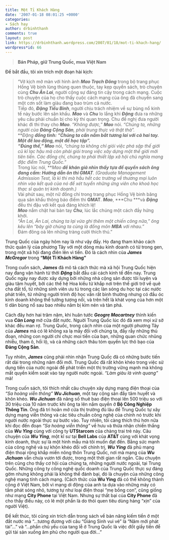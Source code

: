 ```yaml
---
title: Một Tỉ Khách Hàng
date: '2007-01-18 08:01:25 +0000'
categories:
- Sách hay
author: drbinhthanh
comments: true
layout: post
link: https://drbinhthanh.wordpress.com/2007/01/18/mot-ti-khach-hang/
wordpress*id: 66
---
```


> **Bán Pháp, giữ Trung Quốc, mua Việt Nam**

Để bắt đầu, tôi xin trích một đoạn hài kịch:

> “Vở kịch mở màn với hình ảnh ***Mao Trạch Đông*** trong bộ trang phục Hồng Vệ binh lùng thùng quen thuộc, tay kẹp quyển sách, trò chuyện cùng ***Chu Ân Lai***, người cộng sự đáng tin cậy trong cách mạng. Cuộc trò chuyện của họ cho thấy cuộc cách mạng của ông đã chuyển sang một cơn sốt làm giàu đang bao trùm cả nước.  
Tiếp đó, ***Đặng Tiểu Bình***, người chịu trách nhiệm về sự bùng nổ kinh tế này bước lên sân khấu. ***Mao*** và ***Chu*** lo lắng khi ***Đặng*** đưa ra những yêu cầu phải chuẩn bị cho kỳ thi quan trọng. Chu đề nghị đưa người khác đi thi thay cho ***Mao***.
*“Không được,”* ***Mao*** nói. *“Chúng ta, những người của **Đảng Cộng Sản**, phải trung thực và thật thà”.*  
***Đặng ***đồng tình: *“Chúng ta cần nắm bắt tương lai với cả hai tay. Một để lao động, một để học tập”.*  
*“Đúng thế,”** Mao*** nói, *“chúng ta không chỉ giỏi việc phá sập thế giới cũ kĩ lạc hậu mà còn phải giỏi trong việc xây dựng một thế giới mới tiên tiến. Các đồng chí, chúng ta phải thiết lập xã hội chủ nghĩa mang đặc điểm Trung Quốc.”*  
Trong lúc nói, ***Mao ***để khán giả nhìn thấy tựa đề quyển sách ông đang cầm: *Hướng dẫn ôn thi **GMAT*****.** *(Graduate Management Admission Test, là kì thi mà hầu hết các trường về thương mại luôn nhìn vào kết quả của nó để xét tuyển những ứng viên cho khoá học thạc sĩ quản trị kinh doanh.)*   
Vài phút sau, một nữ đồng chí trong trang phục Hồng Vệ binh băng qua sân khấu thông báo điểm thi **GMAT**. ***Mao***, ***Chu ***và ***Đặng*** đều thi đậu với kết quả đáng khích lệ!  
***Mao*** nắm chặt hai bàn tay ***Chu***, lúc lắc chúng một cách đầy hứng khởi.  
*“Ân Lai, Ân Lai, chúng ta lại vừa ghi thêm một chiến công nữa,” ông kêu lên “bây giờ chúng ta cùng là đồng môn **MBA** với nhau.”*  
Đám đông oà lên những tràng cười thích thú.”  


<!-- more -->


Trung Quốc của ngày hôm nay là như vậy đấy. Họ đang tham khảo cách thức quản lý của phương Tây với một dòng máu kinh doanh có từ trong gen, trong một xã hội đang điên lên vì tiền. Đó là cách nhìn của ***James McGregor*** trong **“Một Tỉ Khách Hàng”**

Trong cuốn sách, ***James*** đã mô tả cách thức mà xã hội Trung Quốc hiện nay đang vận hành từ thời ***Đặng*** bắt đầu cải cách kinh tế đến nay. Trung Quốc ngày nay được xây dựng bởi những nhà cộng sản được tôi luyện và giàu tâm huyết, bởi các thế hệ Hoa kiều từ khắp nơi trên thế giới trở về quê cha đất tổ, từ những sinh viên ưu tú trong các làn sóng du học tại các nước phát triển, từ những người trình độ học vấn rất bình thường nhưng có đầu óc kinh doanh không thể tưởng tượng nổi, và trên hết là khát vọng của hơn một tỉ dân bùng nổ sau bao nhiêu năm bị kìm nén và tàn phá.

Cách đây hơn hai trăm năm, khi huân tước ***Geogre Macartney*** thỉnh kiến vua ***Càn Long*** mở cửa đất nước. Nguời Trung Quốc lúc đó đã xem mọi xứ sở khác đều man rợ. Trung Quốc, trong cách nhìn của một người phương Tây của ***James*** mà có lẽ không xa lạ mấy đối với chúng ta, đầy rẫy những thủ đoạn, những con người chỉ chực moi tiền của bạn, những quan chức nhũng nhiễu, tham ô, hối lộ, và cả những cách thâu tóm quyền lực thô bạo của **Đảng Cộng Sản**.

Tuy nhiên, ***James*** cũng phải nhìn nhận Trung Quốc đã có những bước tiến rất dài trong những năm đổi mới. Trung Quốc đã rất khôn khéo trong việc sử dụng tiền của nước ngoài để phát triển một thị trường vững mạnh mà không mất quyền kiểm soát vào tay người nước ngoài. *“Làm giàu là vinh quang”* mà!

Trong cuốn sách, tôi thích nhất câu chuyện xây dựng mạng điện thoại của *“Sa hoàng viễn thông”* ***Wu Jichuan***, một tay cộng sản đầy tâm huyết và khôn khéo. ***Wu Jichuan*** đã nâng số thuê bao điện thoại lên 500 triệu so với 30 triệu của 10 năm trước khi ông ta lên nắm quyền ở **Bộ Công Nghiệp Thông Tin**. Ông đã trì hoãn mở cửa thị trường đủ lâu để Trung Quốc tự xây dựng mạng viễn thông và các tiêu chuẩn công nghệ của chính nó trước khi người nước ngoài thực sự bước vào. Tuy nhiên, tôi càng thích thú hơn nữa khi đọc đến đoạn *“Sa hoàng viễn thông”* về hưu và thừa nhận chiến thắng của ***Wu Ying*** cùng với công ty **UTStarcom** của chàng trai trẻ này. Câu chuyện của ***Wu Ying***, một kĩ sư tại **Bell Labs** của **AT&T** cùng với khát vọng kinh doanh, thực sự là một hình mẫu mà tôi muốn đạt đến. Bằng sức mạnh của công nghệ và sự khôn khéo đối với chính trị, ***Wu Ying*** đã phủ mạng điện thoại rộng khắp miền nông thôn Trung Quốc, nơi mà mạng của ***Wu Jichuan*** vẫn chưa vươn tới được, trong một thời gian rất ngắn. Câu chuyện trên cũng cho thấy cơ hội của chúng ta, những người nước ngoài, tại Trung Quốc. Những công ty công nghệ quốc doanh của Trung Quốc thực sự đáng gờm nhưng không phải là không thể đánh bại, đó là chuyện của những công nghệ mang tính cách mạng. (Cách thức của **Wu Ying** đã có thể không thành công ở Việt Nam, bởi vì mạng di động của anh ta dựa vào những máy có tầm phát sóng nhỏ, tương tự như loại điện thoại “mẹ bồng con”, cũng giống như mạng **City Phone** tại Việt Nam. Nhưng sự thất bại của **City Phone** đã cho thấy điều này, có lẽ một phần là do thói quen tiêu dùng hàng “xịn” của người Việt).

Để kết thúc, tôi cũng xin trích dẫn trong sách về bản năng kiếm tiền ở một đất nước mà “…tương đương với câu “Giáng Sinh vui vẻ” là “Năm mới phát tài”…” và “…phần chủ yếu của tang lễ ở Trung Quốc là việc đốt giấy tiền để gửi tài sản xuống âm phủ cho người qua đời…”